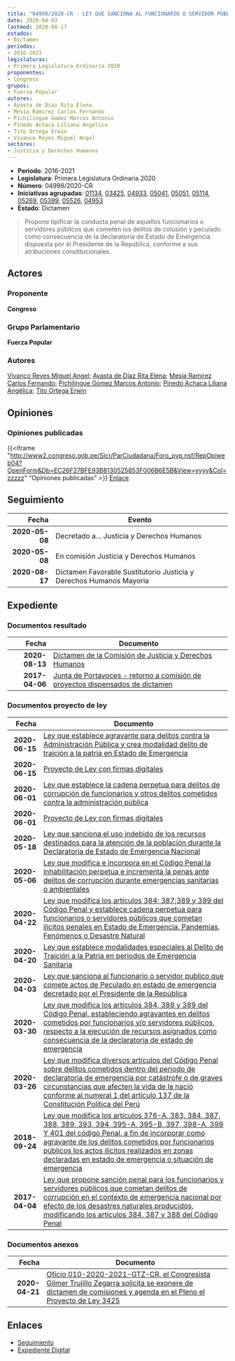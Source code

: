 ```yaml
---
title: "04998/2020-CR - LEY QUE SANCIONA AL FUNCIONARIO O SERVIDOR PÚBLICO QUE COMETE ACTOS DE PECULADO EN ESTADO DE EMERGENCIA DECRETADO POR EL PRESIDENTE DE LA REPÚBLICA"
date: 2020-04-03
lastmod: 2020-08-17
estados:
- Dictamen
periodos:
- 2016-2021
legislaturas:
- Primera Legislatura Ordinaria 2020
proponentes:
- Congreso
grupos:
- Fuerza Popular
autores:
- Ayasta de Díaz Rita Elena
- Mesía Ramirez Carlos Fernando
- Pichilingue Gomez Marcos Antonio
- Pinedo Achaca Liliana Angélica
- Tito Ortega Erwin
- Vivanco Reyes Miguel Angel
sectores:
- Justicia y Derechos Humanos
---
```

- **Periodo**: 2016-2021
- **Legislatura**: Primera Legislatura Ordinaria 2020
- **Número**: 04998/2020-CR
- **Iniciativas agrupadas**: [01134](../../01100/01134), [03425](../../03400/03425), [04933](../../04900/04933), [05041](../../05000/05041), [05051](../../05000/05051), [05114](../../05100/05114), [05269](../../05200/05269), [05389](../../05300/05389), [05526](../../05500/05526), [04953](../../04900/04953)
- **Estado**: Dictamen

> Propone tipificar la conducta penal de aquellos funcionarios o servidores públicos que cometen los delitos de colusión y peculado como consecuencia de la declaratoria de Estado de Emergencia dispuesta por el Presidente de la República, conforme a sus atribuciones constitucionales.


## Actores

### Proponente

**Congreso**

### Grupo Parlamentario

**Fuerza Popular**

### Autores

[Vivanco Reyes Miguel Angel](mailto:mailto:mvivanco@congreso.gob.pe); [Ayasta de Díaz Rita Elena](mailto:mailto:rayasta@congreso.gob.pe); [Mesía Ramirez Carlos Fernando](mailto:mailto:cmesia@congreso.gob.pe); [Pichilingue Gomez Marcos Antonio](mailto:mailto:mpichilingue@congreso.gob.pe); [Pinedo Achaca Liliana Angélica](mailto:mailto:lpinedoa@congreso.gob.pe); [Tito Ortega Erwin](mailto:mailto:etito@congreso.gob.pe)

## Opiniones

### Opiniones publicadas

{{<iframe "http://www2.congreso.gob.pe/Sicr/ParCiudadana/Foro_pvp.nsf/RepOpiweb04?OpenForm&Db=EC26F27BFE93B8130525853F006B6E5B&View=yyyy&Col=zzzzz" "Opiniones publicadas" >}}
[Enlace](http://www2.congreso.gob.pe/Sicr/ParCiudadana/Foro_pvp.nsf/RepOpiweb04?OpenForm&Db=EC26F27BFE93B8130525853F006B6E5B&View=yyyy&Col=zzzzz)


## Seguimiento

| Fecha | Evento |
|------:|--------|
| **2020-05-08** | Decretado a... Justicia y Derechos Humanos |
| **2020-05-08** | En comisión Justicia y Derechos Humanos |
| **2020-08-17** | Dictamen Favorable Sustitutorio Justicia y Derechos Humanos Mayoria |

## Expediente

### Documentos resultado

| Fecha | Documento |
|------:|-----------|
| **2020-08-13** | [Dictamen de la Comisión de Justicia y Derechos Humanos](http://www.leyes.congreso.gob.pe/Documentos/2016_2021/Dictamenes/Proyectos_de_Ley/01134DC14MAY-20200813.pdf) |
| **2017-04-06** | [Junta de Portavoces - retorno a comisión de proyectos dispensados de dictamen](http://www.leyes.congreso.gob.pe/Documentos/2016_2021/Acuerdos/Junta_Portavoces/AJP0113420170406.pdf) |

### Documentos proyecto de ley

| Fecha | Documento |
|------:|-----------|
| **2020-06-15** | [Ley que establece agravante para delitos contra la Administración Pública y crea modalidad delito de traición a la patria en Estado de Emergencia](http://www.leyes.congreso.gob.pe/Documentos/2016_2021/Proyectos_de_Ley_y_de_Resoluciones_Legislativas/PL05526-20200615.pdf) |
| **2020-06-15** | [Proyecto de Ley con firmas digitales](http://www.leyes.congreso.gob.pe/Documentos/2016_2021/Proyectos_de_Ley_y_de_Resoluciones_Legislativas/Proyectos_Firmas_digitales/PL05526.pdf) |
| **2020-06-01** | [Ley que establece la cadena perpetua para delitos de corrupción de funcionarios y otros delitos cometidos contra la administración pública](http://www.leyes.congreso.gob.pe/Documentos/2016_2021/Proyectos_de_Ley_y_de_Resoluciones_Legislativas/PL05389_20200601.pdf) |
| **2020-06-01** | [Proyecto de Ley con firmas digitales](http://www.leyes.congreso.gob.pe/Documentos/2016_2021/Proyectos_de_Ley_y_de_Resoluciones_Legislativas/Proyectos_Firmas_digitales/PL05389.pdf) |
| **2020-05-18** | [Ley que sanciona el uso indebido de los recursos destinados para la atención de la población durante la Declaratoria de Estado de Emergencia Nacional](http://www.leyes.congreso.gob.pe/Documentos/2016_2021/Proyectos_de_Ley_y_de_Resoluciones_Legislativas/PL05269.pdf) |
| **2020-05-06** | [Ley que modifica e incorpora en el Código Penal la inhabilitación perpetua e incrementa la penas ante delitos de corrupción durante emergencias sanitarias o ambientales](http://www.leyes.congreso.gob.pe/Documentos/2016_2021/Proyectos_de_Ley_y_de_Resoluciones_Legislativas/PL05114_20200506.pdf) |
| **2020-04-22** | [Ley que modifica los artículos 384; 387;389 y 399 del Código Penal y establece cadena perpetua para funcionarios o servidores públicos que cometan ilícitos penales en Estado de Emergencia, Pandemias, Fenómenos o Desastre Natural](http://www.leyes.congreso.gob.pe/Documentos/2016_2021/Proyectos_de_Ley_y_de_Resoluciones_Legislativas/PL05051_20200422.pdf) |
| **2020-04-20** | [Ley que establece modalidades especiales al Delito de Traición a la Patria en periodos de Emergencia Sanitaria](http://www.leyes.congreso.gob.pe/Documentos/2016_2021/Proyectos_de_Ley_y_de_Resoluciones_Legislativas/PL05041_20200420.pdf) |
| **2020-04-03** | [Ley que sanciona al funcionario o servidor publico que comete actos de Peculado en estado de emergencia decretado por el Presidente de la República](http://www.leyes.congreso.gob.pe/Documentos/2016_2021/Proyectos_de_Ley_y_de_Resoluciones_Legislativas/PL04998_20200403.pdf) |
| **2020-03-30** | [Ley que modifica los artículos 384, 388 y 389 del Código Penal, estableciendo agravantes en delitos cometidos por funcionarios y/o servidores públicos, respecto a la ejecución de recursos asignados como consecuencia de la declaratoria de estado de emergencia](http://www.leyes.congreso.gob.pe/Documentos/2016_2021/Proyectos_de_Ley_y_de_Resoluciones_Legislativas/PL04953_20200330.pdf) |
| **2020-03-26** | [Ley que modifica diversos artículos del Código Penal sobre delitos cometidos dentro del periodo de declaratoria de emergencia por catástrofe o de graves circunstancias que afecten la vida de la nació conforme al numeral 1 del artículo 137 de la Constitución Política del Perú](http://www.leyes.congreso.gob.pe/Documentos/2016_2021/Proyectos_de_Ley_y_de_Resoluciones_Legislativas/PL04933_20200326.pdf) |
| **2018-09-24** | [Ley que modifica los artículos 376-A, 383, 384, 387, 388, 389, 393, 394, 395-A, 395-B, 397, 398-A, 399 Y 401 del código Penal, a fin de incorporar como agravante de los delitos cometidos por funcionarios públicos los actos ilícitos realizados en zonas declaradas en estado de emergencia o situación de emergencia](http://www.leyes.congreso.gob.pe/Documentos/2016_2021/Proyectos_de_Ley_y_de_Resoluciones_Legislativas/PL0342520180924.pdf) |
| **2017-04-04** | [Ley que propone sanción penal para los funcionarios y servidores públicos que cometan delitos de corrupción en el contexto de emergencia nacional por efecto de los desastres naturales producidos, modificando los artículos 384, 387 y 388 del Código Penal](http://www.leyes.congreso.gob.pe/Documentos/2016_2021/Proyectos_de_Ley_y_de_Resoluciones_Legislativas/PL0113420170404..pdf) |

### Documentos anexos

| Fecha | Documento |
|------:|-----------|
| **2020-04-21** | [Oficio 010-2020-2021-GTZ-CR, el Congresista Gilmer Trujillo Zegarra solicita se exonere de dictamen de comisiones y agenda en el Pleno el Proyecto de Ley 3425](http://www.leyes.congreso.gob.pe/Documentos/2016_2021/Oficios/Congresistas/OFICIO-010-2020-2021-GTZ-CR.pdf) |

## Enlaces

- [Seguimiento](http://www2.congreso.gob.pe/Sicr/TraDocEstProc/CLProLey2016.nsf/f7fff46988ca05b1052578e100829cc7/6751526952a6d959052585520055ca19?OpenDocument)
- [Expediente Digital](http://www2.congreso.gob.pe/Sicr/TraDocEstProc/Expvirt_2011.nsf/visbusqptramdoc1621/04998?opendocument)

